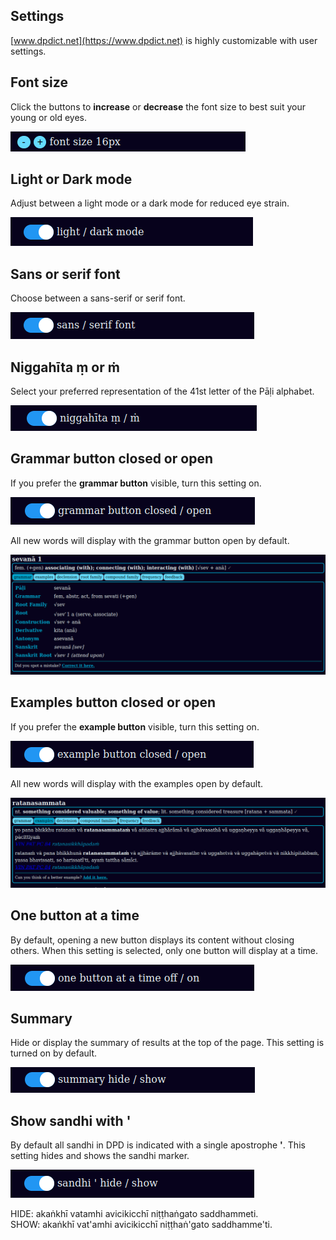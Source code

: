 ## Settings

[www.dpdict.net](https://www.dpdict.net) is highly customizable with user settings.

## Font size

Click the buttons to **increase** or **decrease** the font size to best suit your young or old eyes. 

![font size](../pics/dpdict.net/dpdict_settings_font_size.png)

## Light or Dark mode

Adjust between a light mode or a dark mode for reduced eye strain.

![light dark mode](../pics/dpdict.net/dpdict_settings_light_dark_mode.png)

## Sans or serif font

Choose between a sans-serif or serif font.

![alt text](../pics/dpdict.net/dpdict_settings_sans_serif.png)

## Niggahīta ṃ or ṁ

Select your preferred representation of the 41st letter of the Pāḷi alphabet.

![niggahita](../pics/dpdict.net/dpdict_settings_niggahita.png)

## Grammar button closed or open

If you prefer the **grammar button** visible, turn this setting on.

![grammar open closed](../pics/dpdict.net/dpdict_settings_grammar_open.png)

All new words will display with the grammar button open by default.

![grammar button open](../pics/dpdict.net/dpdict_settings_grammar_button_open.png)

## Examples button closed or open

If you prefer the **example button** visible, turn this setting on.

![example button open closed](../pics/dpdict.net/dpdict_settings_example_closed_open.png)

All new words will display with the examples open by default.

![example button open](../pics/dpdict.net/dpdict_settings_examples_open.png)

## One button at a time

By default, opening a new button displays its content without closing others. When this setting is selected, only one button will display at a time.

![alt text](../pics/dpdict.net/dpdict_settings_one_button_at_a_time.png)

## Summary 

Hide or display the summary of results at the top of the page. This setting is turned on by default. 

![summary](../pics/dpdict.net/dpdict_settings_summary_show.png)

## Show sandhi with '

By default all sandhi in DPD is indicated with a single apostrophe **'**. This setting hides and shows the sandhi marker.

![sandhi hide show](../pics/dpdict.net/dpdict_settings_sandhi_hide_show.png)

HIDE: akaṅkhī vatamhi avicikicchī niṭṭhaṅgato saddhammeti.\
SHOW: akaṅkhī vat'amhi avicikicchī niṭṭhaṅ'gato saddhamme'ti.

